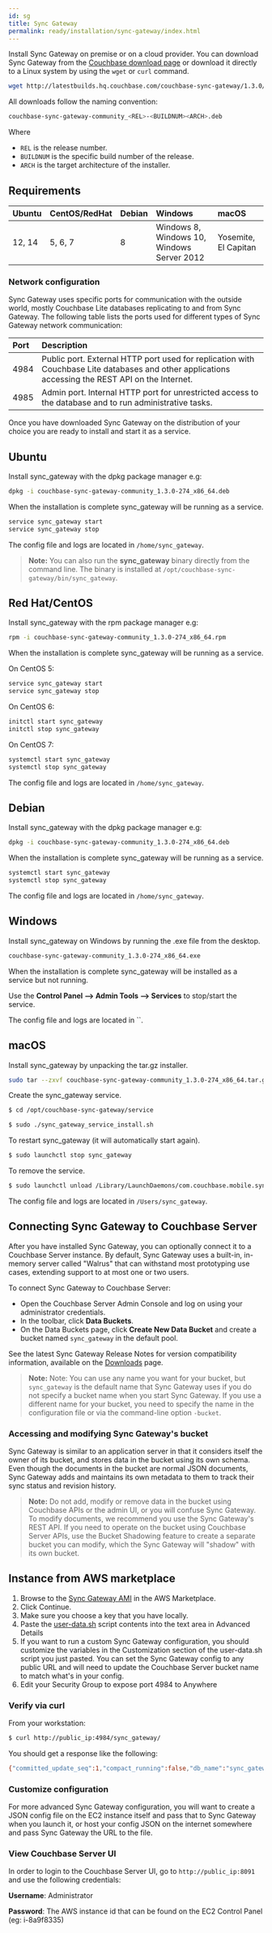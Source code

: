 ```yaml
---
id: sg
title: Sync Gateway
permalink: ready/installation/sync-gateway/index.html
---
```


Install Sync Gateway on premise or on a cloud provider. You can download Sync Gateway from the [Couchbase download page](http://www.couchbase.com/nosql-databases/downloads#couchbase-mobile) or download it directly to a Linux system by using the `wget` or `curl` command.

```bash
wget http://latestbuilds.hq.couchbase.com/couchbase-sync-gateway/1.3.0/1.3.0-274/couchbase-sync-gateway-community_1.3.0-274_x86_64.deb
```

All downloads follow the naming convention:

```bash
couchbase-sync-gateway-community_<REL>-<BUILDNUM><ARCH>.deb
```

Where 

- `REL` is the release number.
- `BUILDNUM` is the specific build number of the release.
- `ARCH` is the target architecture of the installer.

## Requirements

|Ubuntu|CentOS/RedHat|Debian|Windows|macOS|
|:-----|:------------|:-----|:------|:----|
|12, 14|5, 6, 7|8|Windows 8, Windows 10, Windows Server 2012|Yosemite, El Capitan|

### Network configuration

Sync Gateway uses specific ports for communication with the outside world, mostly Couchbase Lite databases replicating to and from Sync Gateway. The following table lists the ports used for different types of Sync Gateway network communication:

|Port|Description|
|:---|:----------|
|4984|Public port. External HTTP port used for replication with Couchbase Lite databases and other applications accessing the REST API on the Internet.|
|4985|Admin port. Internal HTTP port for unrestricted access to the database and to run administrative tasks.|

Once you have downloaded Sync Gateway on the distribution of your choice you are ready to install and start it as a service.

## Ubuntu

Install sync_gateway with the dpkg package manager e.g:

```bash
dpkg -i couchbase-sync-gateway-community_1.3.0-274_x86_64.deb
```

When the installation is complete sync_gateway will be running as a service.

```bash
service sync_gateway start
service sync_gateway stop
```

The config file and logs are located in `/home/sync_gateway`.

> **Note:** You can also run the **sync_gateway** binary directly from the command line. The binary is installed at `/opt/couchbase-sync-gateway/bin/sync_gateway`.

## Red Hat/CentOS

Install sync_gateway with the rpm package manager e.g:

```bash
rpm -i couchbase-sync-gateway-community_1.3.0-274_x86_64.rpm
```

When the installation is complete sync_gateway will be running as a service.

On CentOS 5:

```bash
service sync_gateway start
service sync_gateway stop
```

On CentOS 6:

```bash
initctl start sync_gateway
initctl stop sync_gateway
```

On CentOS 7:

```bash
systemctl start sync_gateway
systemctl stop sync_gateway
```

The config file and logs are located in `/home/sync_gateway`.

## Debian

Install sync_gateway with the dpkg package manager e.g:

```bash
dpkg -i couchbase-sync-gateway-community_1.3.0-274_x86_64.deb
```

When the installation is complete sync_gateway will be running as a service.

```bash
systemctl start sync_gateway
systemctl stop sync_gateway
```

The config file and logs are located in `/home/sync_gateway`.

## Windows

Install sync_gateway on Windows by running the .exe file from the desktop.

```bash
couchbase-sync-gateway-community_1.3.0-274_x86_64.exe
```

When the installation is complete sync_gateway will be installed as a service but not running.

Use the **Control Panel --> Admin Tools --> Services** to stop/start the service.

The config file and logs are located in ``.

## macOS

Install sync_gateway by unpacking the tar.gz installer.

```bash
sudo tar --zxvf couchbase-sync-gateway-community_1.3.0-274_x86_64.tar.gz --directory /opt
```

Create the sync_gateway service.

```bash
$ cd /opt/couchbase-sync-gateway/service

$ sudo ./sync_gateway_service_install.sh
```

To restart sync_gateway (it will automatically start again).

```bash
$ sudo launchctl stop sync_gateway
```

To remove the service.

```bash
$ sudo launchctl unload /Library/LaunchDaemons/com.couchbase.mobile.sync_gateway.plist
```

The config file and logs are located in `/Users/sync_gateway`.

## Connecting Sync Gateway to Couchbase Server

After you have installed Sync Gateway, you can optionally connect it to a Couchbase Server instance. By default, Sync Gateway uses a built-in, in-memory server called "Walrus" that can withstand most prototyping use cases, extending support to at most one or two users.

To connect Sync Gateway to Couchbase Server:

- Open the Couchbase Server Admin Console and log on using your administrator credentials.
- In the toolbar, click **Data Buckets**.
- On the Data Buckets page, click **Create New Data Bucket** and create a bucket named `sync_gateway` in the default pool.

See the latest Sync Gateway Release Notes for version compatibility information, available on the [Downloads](http://www.couchbase.com/nosql-databases/downloads#Couchbase_Mobile) page.

> **Note:** Note: You can use any name you want for your bucket, but `sync_gateway` is the default name that Sync Gateway uses if you do not specify a bucket name when you start Sync Gateway. If you use a different name for your bucket, you need to specify the name in the configuration file or via the command-line option `-bucket`.

### Accessing and modifying Sync Gateway's bucket

Sync Gateway is similar to an application server in that it considers itself the owner of its bucket, and stores data in the bucket using its own schema. Even though the documents in the bucket are normal JSON documents, Sync Gateway adds and maintains its own metadata to them to track their sync status and revision history.

> **Note:** Do not add, modify or remove data in the bucket using Couchbase APIs or the admin UI, or you will confuse Sync Gateway. To modify documents, we recommend you use the Sync Gateway's REST API. If you need to operate on the bucket using Couchbase Server APIs, use the Bucket Shadowing feature to create a separate bucket you can modify, which the Sync Gateway will "shadow" with its own bucket.

## Instance from AWS marketplace

1. Browse to the [Sync Gateway AMI](https://aws.amazon.com/marketplace/pp/B013XDNYRG) in the AWS Marketplace.
1. Click Continue.
1. Make sure you choose a key that you have locally.
1. Paste the [user-data.sh](https://raw.githubusercontent.com/couchbase/build/master/scripts/jenkins/mobile/ami/user-data.sh) script contents into the text area in Advanced Details
1. If you want to run a custom Sync Gateway configuration, you should customize the variables in the Customization section of the user-data.sh script you just pasted.  You can set the Sync Gateway config to any public URL and will need to update the Couchbase Server bucket name to match what's in your config.
1. Edit your Security Group to expose port 4984 to Anywhere

### Verify via curl

From your workstation:

```bash
$ curl http://public_ip:4984/sync_gateway/
```
You should get a response like the following:

```bash
{"committed_update_seq":1,"compact_running":false,"db_name":"sync_gateway","disk_format_version":0,"instance_start_time":1446579479331843,"purge_seq":0,"update_seq":1}
```

### Customize configuration

For more advanced Sync Gateway configuration, you will want to create a JSON config file on the EC2 instance itself and pass that to Sync Gateway when you launch it, or host your config JSON on the internet somewhere and pass Sync Gateway the URL to the file.

### View Couchbase Server UI

In order to login to the Couchbase Server UI, go to `http://public_ip:8091` and use the following credentials:

**Username**: Administrator

**Password**: The AWS instance id that can be found on the EC2 Control Panel (eg: i-8a9f8335)
